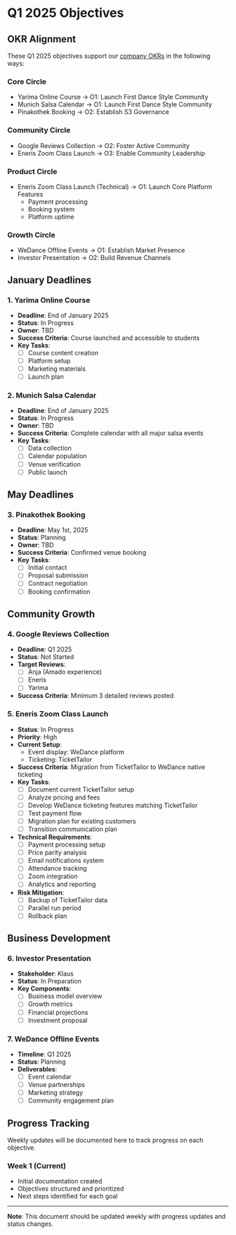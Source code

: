 # Q1 2025 Objectives

## OKR Alignment

These Q1 2025 objectives support our [company OKRs](/20.business/4.okrs) in the following ways:

### Core Circle

- Yarima Online Course → O1: Launch First Dance Style Community
- Munich Salsa Calendar → O1: Launch First Dance Style Community
- Pinakothek Booking → O2: Establish S3 Governance

### Community Circle

- Google Reviews Collection → O2: Foster Active Community
- Eneris Zoom Class Launch → O3: Enable Community Leadership

### Product Circle

- Eneris Zoom Class Launch (Technical) → O1: Launch Core Platform Features
  - Payment processing
  - Booking system
  - Platform uptime

### Growth Circle

- WeDance Offline Events → O1: Establish Market Presence
- Investor Presentation → O2: Build Revenue Channels

## January Deadlines

### 1. Yarima Online Course

- **Deadline**: End of January 2025
- **Status**: In Progress
- **Owner**: TBD
- **Success Criteria**: Course launched and accessible to students
- **Key Tasks**:
  - [ ] Course content creation
  - [ ] Platform setup
  - [ ] Marketing materials
  - [ ] Launch plan

### 2. Munich Salsa Calendar

- **Deadline**: End of January 2025
- **Status**: In Progress
- **Owner**: TBD
- **Success Criteria**: Complete calendar with all major salsa events
- **Key Tasks**:
  - [ ] Data collection
  - [ ] Calendar population
  - [ ] Venue verification
  - [ ] Public launch

## May Deadlines

### 3. Pinakothek Booking

- **Deadline**: May 1st, 2025
- **Status**: Planning
- **Owner**: TBD
- **Success Criteria**: Confirmed venue booking
- **Key Tasks**:
  - [ ] Initial contact
  - [ ] Proposal submission
  - [ ] Contract negotiation
  - [ ] Booking confirmation

## Community Growth

### 4. Google Reviews Collection

- **Deadline**: Q1 2025
- **Status**: Not Started
- **Target Reviews**:
  - [ ] Anja (Amado experience)
  - [ ] Eneris
  - [ ] Yarima
- **Success Criteria**: Minimum 3 detailed reviews posted

### 5. Eneris Zoom Class Launch

- **Status**: In Progress
- **Priority**: High
- **Current Setup**:
  - Event display: WeDance platform
  - Ticketing: TicketTailor
- **Success Criteria**: Migration from TicketTailor to WeDance native ticketing
- **Key Tasks**:
  - [ ] Document current TicketTailor setup
  - [ ] Analyze pricing and fees
  - [ ] Develop WeDance ticketing features matching TicketTailor
  - [ ] Test payment flow
  - [ ] Migration plan for existing customers
  - [ ] Transition communication plan
- **Technical Requirements**:
  - [ ] Payment processing setup
  - [ ] Price parity analysis
  - [ ] Email notifications system
  - [ ] Attendance tracking
  - [ ] Zoom integration
  - [ ] Analytics and reporting
- **Risk Mitigation**:
  - [ ] Backup of TicketTailor data
  - [ ] Parallel run period
  - [ ] Rollback plan

## Business Development

### 6. Investor Presentation

- **Stakeholder**: Klaus
- **Status**: In Preparation
- **Key Components**:
  - [ ] Business model overview
  - [ ] Growth metrics
  - [ ] Financial projections
  - [ ] Investment proposal

### 7. WeDance Offline Events

- **Timeline**: Q1 2025
- **Status**: Planning
- **Deliverables**:
  - [ ] Event calendar
  - [ ] Venue partnerships
  - [ ] Marketing strategy
  - [ ] Community engagement plan

## Progress Tracking

Weekly updates will be documented here to track progress on each objective.

### Week 1 (Current)

- Initial documentation created
- Objectives structured and prioritized
- Next steps identified for each goal

---

**Note**: This document should be updated weekly with progress updates and status changes.
